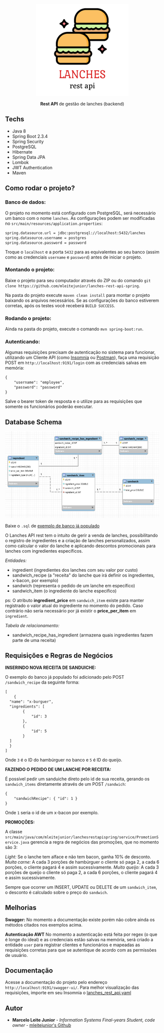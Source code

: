 <p align="center">
  <img src="https://raw.githubusercontent.com/mleitejunior/lanches-rest-api-spring/master/readme_resources/logo.png" title="Lanches logo" alt="Lanches Rest API">
</p>

<p align="center"><b>Rest API</b> de gestão de lanches (backend)<br>

## Techs
  - Java 8
  - Spring Boot 2.3.4
  - Spring Security
  - PostgreSQL
  - Hibernate
  - Spring Data JPA
  - Lombok
  - JWT Authentication
  - Maven

## Como rodar o projeto?

### Banco de dados:

O projeto no momento está configurado com PostgreSQL, será necessário um banco com o nome `lanches`.
As configurações podem ser modificadas no `src/main/resources/application.properties`:

```
spring.datasource.url = jdbc:postgresql://localhost:5432/lanches
spring.datasource.username = postgres
spring.datasource.password = password
```

Troque o `localhost` e a porta `5432` para as equivalentes ao seu banco (assim como as credenciais `username` e `password`) antes de iniciar o projeto.

### Montando o projeto:

Baixe o projeto para seu computador através do ZIP ou do comando `git clone https://github.com/mleitejunior/lanches-rest-api-spring`.

Na pasta do projeto execute `maven clean install` para montar o projeto baixando os arquivos necessários. Se as configurações do banco estiverem corretas, após os testes você receberá `BUILD SUCCESS`.

### Rodando o projeto:

Ainda na pasta do projeto, execute o comando `mvn spring-boot:run`.

### Autenticando:

Algumas requisições precisam de autenticação no sistema para funcionar, utilizando um Cliente API (como [Insomnia](https://insomnia.rest/download/) ou [Postman](https://www.postman.com/downloads/)), faça uma requisição POST em `http://localhost:9191/login` com as credenciais salvas em memória:

```
{
	"username": "employee",
	"password": "password"
}
```

Salve o bearer token de resposta e o utilize para as requisições que somente os funcionários poderão executar.


## Database Schema

![](https://raw.githubusercontent.com/mleitejunior/lanches-rest-api-spring/master/readme_resources/mer.png)

Baixe o `.sql` de [exemplo de banco já populado](https://raw.githubusercontent.com/mleitejunior/lanches-rest-api-spring/master/readme_resources/dump-lanches.sql)

O Lanches API rest tem o intuito de gerir a venda de lanches, possibilitando o registro de ingredientes e a criação de lanches personalizados, assim como calcular o valor do lanche e aplicando descontos promocionais para lanches com ingredientes específicos.

*Entidades:*
- ingredient (ingredientes dos lanches com seu valor por custo)
- sandwich_recipe (a "receita" do lanche que irá definir os ingredientes, x-bacon, por exemplo)
- sandwich (representa o pedido de um lanche em específico)
- sandwich_item (o ingrediente do lanche específico)

ps: O atributo **ingredient_price** em `sandwich_item` existe para manter registrado o valor atual do ingrediente no momento do pedido. Caso contrário não seria necessário por já existir o **price_per_item** em `ingredient`.

*Tabela de relacionamento:*
- sandwich_recipe_has_ingredient (armazena quais ingredientes fazem parte de uma receita)

## Requisições e Regras de Negócios

**INSERINDO NOVA RECEITA DE SANDUICHE:**

O exemplo do banco já populado foi adicionado pelo POST `/sandwich_recipe` da seguinte forma:
```
[
	{
  "name": "x-burguer",
  "ingredients": [
		{
			"id": 3
		},
		{
			"id": 5
		}
  ]
  }
]
```
Onde `3` é o ID do hambúrguer no banco e `5` é ID do queijo.


**FAZENDO O PEDIDO DE UM LANCHE POR RECEITA:**

É possível pedir um sanduiche direto pelo id de sua receita, gerando os `sandwich_items` diretamente através de um POST `/sandwich`:
```
{
	"sandwichRecipe": { "id": 1 }
}
```

Onde `1` seria o id de um x-bacon por exemplo.


**PROMOÇÕES:**

A classe `src/main/java/com/mleitejunior/lanchesrestapispring/service/PromotionService.java` gerencia a regra de negócios das promoções, que no momento são 3:

*Light:* Se o lanche tem alface e não tem bacon, ganha 10% de desconto.
*Muita carne:* A cada 3 porções de hambúrguer o cliente só paga 2, a cada 6 porções, o cliente pagará 4 e assim sucessivamente.
*Muito queijo:* A cada 3 porções de queijo o cliente só paga 2, a cada 6 porções, o cliente pagará 4 e assim sucessivamente.

Sempre que ocorrer um INSERT, UPDATE ou DELETE de um `sandwich_item`, o desconto é calculado sobre o preço do `sandwich`.

## Melhorias

**Swagger:**
No momento a documentação existe porém não cobre ainda os métodos citados nos exemplos acima.

**Autenticação AWT**
No momento a autenticação está feita por regex (o que é longe do ideal) e as credenciais estão salvas na memória, será criado a entidade `user` para registrar clientes e funcionários e mapeadas as requisições corretas para que se autentique de acordo com as permissões de usuário.

## Documentação

Acesse a documentação do projeto pelo endereço `http://localhost:9191/swagger-ui/`.
Para melhor visualização das requisições, importe em seu Insomnia o [lanches_rest_api.yaml](https://raw.githubusercontent.com/mleitejunior/lanches-rest-api-spring/master/readme_resources/lanches_rest_api.yaml)

## Autor
* **Marcelo Leite Junior** - *Information Systems Final-years Student, code owner* - [mleitejunior's Github](https://github.com/mleitejunior)
